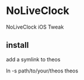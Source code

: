 # NoLiveClock
NoLiveClock iOS Tweak




## install

add a symlink to theos

ln -s path/to/your/theos theos
